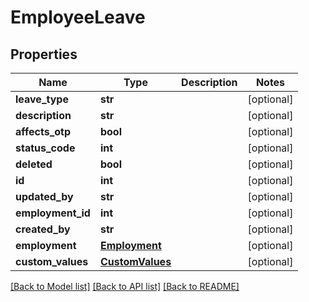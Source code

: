 # EmployeeLeave

## Properties
Name | Type | Description | Notes
------------ | ------------- | ------------- | -------------
**leave_type** | **str** |  | [optional] 
**description** | **str** |  | [optional] 
**affects_otp** | **bool** |  | [optional] 
**status_code** | **int** |  | [optional] 
**deleted** | **bool** |  | [optional] 
**id** | **int** |  | [optional] 
**updated_by** | **str** |  | [optional] 
**employment_id** | **int** |  | [optional] 
**created_by** | **str** |  | [optional] 
**employment** | [**Employment**](Employment.md) |  | [optional] 
**custom_values** | [**CustomValues**](CustomValues.md) |  | [optional] 

[[Back to Model list]](../README.md#documentation-for-models) [[Back to API list]](../README.md#documentation-for-api-endpoints) [[Back to README]](../README.md)

